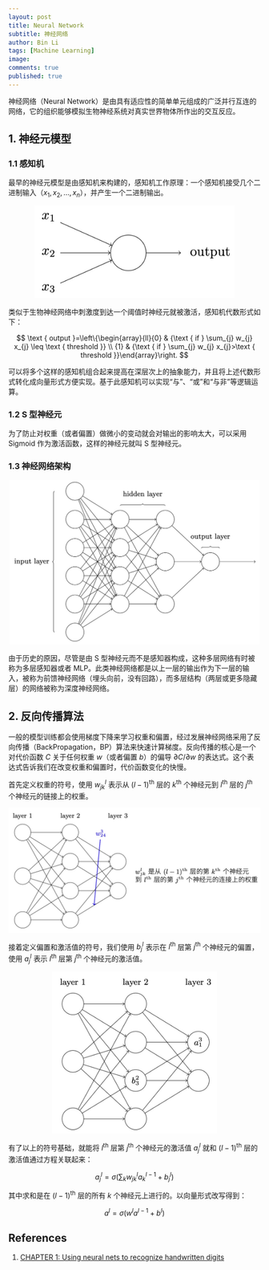 ```yaml
---
layout: post
title: Neural Network
subtitle: 神经网络
author: Bin Li
tags: [Machine Learning]
image: 
comments: true
published: true
---
```


神经网络（Neural Network）是由具有适应性的简单单元组成的广泛并行互连的网络，它的组织能够模拟生物神经系统对真实世界物体所作出的交互反应。

## 1. 神经元模型
### 1.1 感知机
最早的神经元模型是由感知机来构建的，感知机工作原理：一个感知机接受几个二进制输入（$x_1, x_2, \dots, x_n$），并产生一个二进制输出。
<p align="center">
  <img width="400" height="" src="/img/media/15554869148437.jpg">
</p>

类似于生物神经网络中刺激度到达一个阈值时神经元就被激活，感知机代数形式如下：

$$
\text { output }=\left\{\begin{array}{ll}{0} & {\text { if } \sum_{j} w_{j} x_{j} \leq \text { threshold }} \\ {1} & {\text { if } \sum_{j} w_{j} x_{j}>\text { threshold }}\end{array}\right.
$$

可以将多个这样的感知机组合起来提高在深层次上的抽象能力，并且将上述代数形式转化成向量形式方便实现。基于此感知机可以实现“与”、“或”和“与非”等逻辑运算。

### 1.2 S 型神经元
为了防止对权重（或者偏置）做微小的变动就会对输出的影响太大，可以采用 Sigmoid 作为激活函数，这样的神经元就叫 S 型神经元。

### 1.3 神经网络架构
<p align="center">
  <img width="500" height="" src="/img/media/15554863850980.jpg">
</p>

由于历史的原因，尽管是由 S 型神经元⽽不是感知器构成，这种多层⽹络有时被称为多层感知器或者 MLP。此类神经网络都是以上一层的输出作为下一层的输入，被称为前馈神经网络（埋头向前，没有回路），而多层结构（两层或更多隐藏层）的网络被称为深度神经网络。

## 2. 反向传播算法
一般的模型训练都会使用梯度下降来学习权重和偏置，经过发展神经网络采用了反向传播（BackPropagation，BP）算法来快速计算梯度。反向传播的核心是一个对代价函数 $C$ 关于任何权重 $w$（或者偏置 $b$）的偏导 $\partial C / \partial w$ 的表达式。这个表达式告诉我们在改变权重和偏置时，代价函数变化的快慢。

首先定义权重的符号，使用 $w_{j k}^{l}$ 表示从 $(l-1)^{\mathrm{th}}$ 层的 $k^{\mathrm{th}}$ 个神经元到 $l^{\mathrm{th}}$ 层的 $j^{\mathrm{th}}$ 个神经元的链接上的权重。

<p align="center">
  <img width="600" height="" src="/img/media/15554908584367.jpg">
</p>

接着定义偏置和激活值的符号，我们使⽤ $b_{j}^{l}$ 表⽰在 $l^{\mathrm{th}}$ 层第 $j^{\mathrm{th}}$ 个神经元的偏置，使⽤ $a_{j}^{l}$ 表⽰ $l^{\mathrm{th}}$ 层第 $j^{\mathrm{th}}$ 个神经元的激活值。

<p align="center">
  <img width="330" height="" src="/img/media/15554914280189.jpg">
</p>

有了以上的符号基础，就能将 $l^{\mathrm{th}}$ 层第 $j^{\mathrm{th}}$ 个神经元的激活值 $a_{j}^{l}$ 就和 $(l-1)^{\mathrm{th}}$ 层的激活值通过⽅程关联起来：

$$
a_{j}^{l}=\sigma\left(\sum_{k} w_{j k}^{l} a_{k}^{l-1}+b_{j}^{l}\right)
$$

其中求和是在 $(l-1)^{\mathrm{th}}$ 层的所有 $k$ 个神经元上进⾏的。以向量形式改写得到：

$$
a^{l}=\sigma\left(w^{l} a^{l-1}+b^{l}\right)
$$



## References
1. [CHAPTER 1: Using neural nets to recognize handwritten digits](http://neuralnetworksanddeeplearning.com/chap1.html)